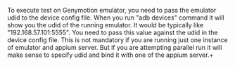 To execute test on Genymotion emulator, you need to pass the emulator udid to the device config file. When you run "adb devices" command it will show you the udid of the running emulator. It would be typically like "192.168.57.101:5555". You need to pass this value against the udid in the device config file. This is not mandatory if you are running just one instance of emulator and appium server. But if you are attempting parallel run it will make sense to specify udid and bind it with one of the appium server.+
